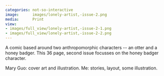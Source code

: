 ```yaml
---
categories: not-so-interactive
image:      images/lonely-artist,-issue-2.png
media:      Print
view:
- images/full_view/lonely-artist,-issue-2-1.png
- images/full_view/lonely-artist,-issue-2-2.png
---
```

A comic based around two anthropomorphic characters -- an otter and a honey
badger. This 36 page, second issue focusses on the honey badger character.

Mary Guo: cover art and illustration. Me: stories, layout, some illustration.
